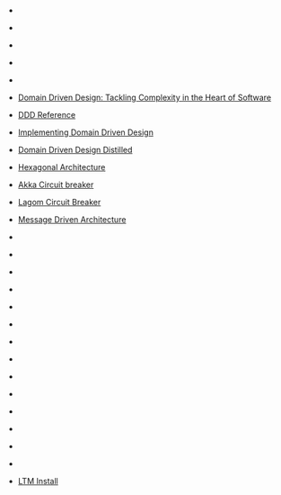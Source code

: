 - [](http://www.reactivemanifesto.org/)
- [](https://www.lightbend.com/reactive-programming-versus-reactive-systems?_ga=2.95021148.1309651773.1595658449-1164362308.1593764653)
- [](https://info.lightbend.com/COLL-20XX-Going-Reactive-2016-Survey-Report_LP.html?_ga=2.70812112.1309651773.1595658449-1164362308.1593764653)
- [](https://www.lightbend.com/blog/understand-reactive-architecture-design-and-programming-in-less-than-12-minutes?_ga=2.70812112.1309651773.1595658449-1164362308.1593764653)
- [](http://doc.akka.io/docs/akka/current/scala/guide/actors-intro.html?_ga=2.70812112.1309651773.1595658449-1164362308.1593764653)


- [Domain Driven Design: Tackling Complexity in the Heart of Software](https://domainlanguage.com/ddd)
- [DDD Reference](http://domainlanguage.com/ddd/reference/)
- [Implementing Domain Driven Design](https://vaughnvernon.co/?page_id=168#iddd)
- [Domain Driven Design Distilled](https://vaughnvernon.co/?page_id=168#distilled)
- [Hexagonal Architecture](http://alistair.cockburn.us/Hexagonal+architecture)

 
- [Akka Circuit breaker](https://doc.akka.io/docs/akka/current/common/circuitbreaker.html?_ga=2.257664843.1967734196.1597074533-1943272040.1597074533)
- [Lagom Circuit Breaker](https://www.lagomframework.com/documentation/current/java/ServiceClients.html?_ga=2.257664843.1967734196.1597074533-1943272040.1597074533#Circuit-Breakers)
- [Message Driven Architecture](https://developer.lightbend.com/microservices/communication.html?_ga=2.216706134.1967734196.1597074533-1943272040.1597074533)


- [](https://developer.lightbend.com/blog/2017-08-10-atotm-akka-messaging-part-1/index.html?_ga=2.68858193.1551641808.1598022021-659099003.1598022021)
- [](https://doc.akka.io/docs/akka/current/general/message-delivery-reliability.html?_ga=2.68858193.1551641808.1598022021-659099003.1598022021)
- [](https://doc.akka.io/docs/akka/current/persistence.html?_ga=2.68858193.1551641808.1598022021-659099003.1598022021#at-least-once-delivery)
- [](https://www.lagomframework.com/documentation/current/java/MessageBrokerApi.html?_ga=2.68858193.1551641808.1598022021-659099003.1598022021#Subscribe-to-a-topic)


- [](https://doc.akka.io/docs/akka/current/distributed-pub-sub.html?_ga=2.237008832.1551641808.1598022021-659099003.1598022021)
- [](https://www.lagomframework.com/documentation/current/java/PubSub.html?_ga=2.237008832.1551641808.1598022021-659099003.1598022021)
- [](https://www.lagomframework.com/documentation/current/java/MessageBrokerApi.html?_ga=2.237008832.1551641808.1598022021-659099003.1598022021)


- [](https://info.lightbend.com/ebook-reactive-microservices-journey-pack-bundle-register.html?utm_source=ibm&utm_medium=cta-page-ad&utm_campaign=PL-2018-IBM-Cognitive-Class-LRA&utm_term=none&utm_content=none&_ga=2.68842833.1551641808.1598022021-659099003.1598022021)
- [](https://www.lagomframework.com/documentation/current/java/PersistentEntity.html?_ga=2.68842833.1551641808.1598022021-659099003.1598022021)
- [](https://doc.akka.io/docs/akka/current/persistence.html?_ga=2.68842833.1551641808.1598022021-659099003.1598022021)


- [](https://info.lightbend.com/ebook-reactive-microservices-journey-pack-bundle-register.html?utm_source=ibm&utm_medium=cta-page-ad&utm_campaign=PL-2018-IBM-Cognitive-Class-LRA&utm_term=none&utm_content=none&_ga=2.34871009.1551641808.1598022021-659099003.1598022021)
- [](https://www.lagomframework.com/documentation/current/java/ReadSide.html?_ga=2.34871009.1551641808.1598022021-659099003.1598022021)
- [](https://doc.akka.io/docs/akka/current/persistence-query.html?_ga=2.34871009.1551641808.1598022021-659099003.1598022021)


- []()


- [LTM Install](https://academy.lightbend.com/assets/courseware/v1/74d5ef00c4fa5a4aac348f7501566d41/asset-v1:lightbend+LTM-Installation+v1+type@asset+block/LTM-Installation-v1.zip)
